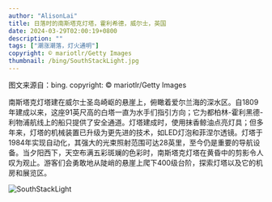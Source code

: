 ```yaml
---
author: "AlisonLai"
title: 日落时的南斯塔克灯塔，霍利希德，威尔士，英国
date: 2024-03-29T02:00:19+0800
description: ""
tags: ["潮涨潮落，灯火通明"]
copyright: © mariotlr/Getty Images
thumbnail: /bing/SouthStackLight.jpg
---
```

图文来源自：bing.  copyright: © mariotlr/Getty Images

南斯塔克灯塔建在威尔士圣岛崎岖的悬崖上，俯瞰着爱尔兰海的深水区。自1809年建成以来，这座91英尺高的白塔一直为水手们指引方向；它为都柏林-霍利黑德-利物浦航线上的船只提供了安全通道。灯塔建成时，使用抹香鲸油点亮灯具；但多年来，灯塔的机械装置已升级为更先进的技术，如LED灯泡和菲涅尔透镜。灯塔于1984年实现自动化，其强大的光束照射范围可达28英里，至今仍是重要的导航设备。当夕阳西下，天空布满五彩斑斓的色彩时，南斯塔克灯塔在黄昏中的剪影令人叹为观止。游客们会勇敢地从陡峭的悬崖上爬下400级台阶，探索灯塔以及它的机房和展览区。

![SouthStackLight](/bing/SouthStackLight.jpg)